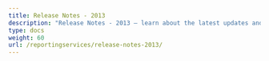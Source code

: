 ```yaml
---
title: Release Notes - 2013
description: "Release Notes - 2013 – learn about the latest updates and fixes."
type: docs
weight: 60
url: /reportingservices/release-notes-2013/
---
```




